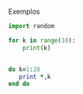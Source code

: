 Exemplos

```python
import random

for k in range(10):
    print(k)
```



```fortran

do k=1:20
   print *,k
end do

```


